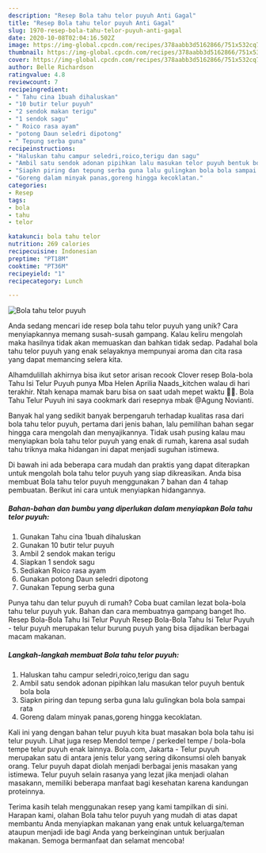 ```yaml
---
description: "Resep Bola tahu telor puyuh Anti Gagal"
title: "Resep Bola tahu telor puyuh Anti Gagal"
slug: 1970-resep-bola-tahu-telor-puyuh-anti-gagal
date: 2020-10-08T02:04:16.502Z
image: https://img-global.cpcdn.com/recipes/378aabb3d5162866/751x532cq70/bola-tahu-telor-puyuh-foto-resep-utama.jpg
thumbnail: https://img-global.cpcdn.com/recipes/378aabb3d5162866/751x532cq70/bola-tahu-telor-puyuh-foto-resep-utama.jpg
cover: https://img-global.cpcdn.com/recipes/378aabb3d5162866/751x532cq70/bola-tahu-telor-puyuh-foto-resep-utama.jpg
author: Belle Richardson
ratingvalue: 4.8
reviewcount: 7
recipeingredient:
- " Tahu cina 1buah dihaluskan"
- "10 butir telur puyuh"
- "2 sendok makan terigu"
- "1 sendok sagu"
- " Roico rasa ayam"
- "potong Daun seledri dipotong"
- " Tepung serba guna"
recipeinstructions:
- "Haluskan tahu campur seledri,roico,terigu dan sagu"
- "Ambil satu sendok adonan pipihkan lalu masukan telor puyuh bentuk bola bola"
- "Siapkn piring dan tepung serba guna lalu gulingkan bola bola sampai rata"
- "Goreng dalam minyak panas,goreng hingga kecoklatan."
categories:
- Resep
tags:
- bola
- tahu
- telor

katakunci: bola tahu telor 
nutrition: 269 calories
recipecuisine: Indonesian
preptime: "PT18M"
cooktime: "PT36M"
recipeyield: "1"
recipecategory: Lunch

---
```



![Bola tahu telor puyuh](https://img-global.cpcdn.com/recipes/378aabb3d5162866/751x532cq70/bola-tahu-telor-puyuh-foto-resep-utama.jpg)

Anda sedang mencari ide resep bola tahu telor puyuh yang unik? Cara menyiapkannya memang susah-susah gampang. Kalau keliru mengolah maka hasilnya tidak akan memuaskan dan bahkan tidak sedap. Padahal bola tahu telor puyuh yang enak selayaknya mempunyai aroma dan cita rasa yang dapat memancing selera kita.

Alhamdulillah akhirnya bisa ikut setor arisan recook Clover resep Bola-bola Tahu Isi Telur Puyuh punya Mba Helen Aprilia Naads_kitchen walau di hari terakhir. Ntah kenapa mamak baru bisa on saat udah mepet waktu 🤭😁. Bola Tahu Telur Puyuh ini saya cookmark dari resepnya mbak @Agung Novianti.

Banyak hal yang sedikit banyak berpengaruh terhadap kualitas rasa dari bola tahu telor puyuh, pertama dari jenis bahan, lalu pemilihan bahan segar hingga cara mengolah dan menyajikannya. Tidak usah pusing kalau mau menyiapkan bola tahu telor puyuh yang enak di rumah, karena asal sudah tahu triknya maka hidangan ini dapat menjadi suguhan istimewa.


Di bawah ini ada beberapa cara mudah dan praktis yang dapat diterapkan untuk mengolah bola tahu telor puyuh yang siap dikreasikan. Anda bisa membuat Bola tahu telor puyuh menggunakan 7 bahan dan 4 tahap pembuatan. Berikut ini cara untuk menyiapkan hidangannya.

<!--inarticleads1-->

##### Bahan-bahan dan bumbu yang diperlukan dalam menyiapkan Bola tahu telor puyuh:

1. Gunakan  Tahu cina 1buah dihaluskan
1. Gunakan 10 butir telur puyuh
1. Ambil 2 sendok makan terigu
1. Siapkan 1 sendok sagu
1. Sediakan  Roico rasa ayam
1. Gunakan potong Daun seledri dipotong
1. Gunakan  Tepung serba guna


Punya tahu dan telur puyuh di rumah? Coba buat camilan lezat bola-bola tahu telur puyuh yuk. Bahan dan cara membuatnya gampang banget lho. Resep Bola-Bola Tahu Isi Telur Puyuh Resep Bola-Bola Tahu Isi Telur Puyuh - telur puyuh merupakan telur burung puyuh yang bisa dijadikan berbagai macam makanan. 

<!--inarticleads2-->

##### Langkah-langkah membuat Bola tahu telor puyuh:

1. Haluskan tahu campur seledri,roico,terigu dan sagu
1. Ambil satu sendok adonan pipihkan lalu masukan telor puyuh bentuk bola bola
1. Siapkn piring dan tepung serba guna lalu gulingkan bola bola sampai rata
1. Goreng dalam minyak panas,goreng hingga kecoklatan.


Kali ini yang dengan bahan telur puyuh kita buat masakan bola bola tahu isi telur puyuh. Lihat juga resep Mendol tempe / perkedel tempe / bola-bola tempe telur puyuh enak lainnya. Bola.com, Jakarta - Telur puyuh merupakan satu di antara jenis telur yang sering dikonsumsi oleh banyak orang. Telur puyuh dapat diolah menjadi berbagai jenis masakan yang istimewa. Telur puyuh selain rasanya yang lezat jika menjadi olahan masakann, memiliki beberapa manfaat bagi kesehatan karena kandungan proteinnya. 

Terima kasih telah menggunakan resep yang kami tampilkan di sini. Harapan kami, olahan Bola tahu telor puyuh yang mudah di atas dapat membantu Anda menyiapkan makanan yang enak untuk keluarga/teman ataupun menjadi ide bagi Anda yang berkeinginan untuk berjualan makanan. Semoga bermanfaat dan selamat mencoba!
